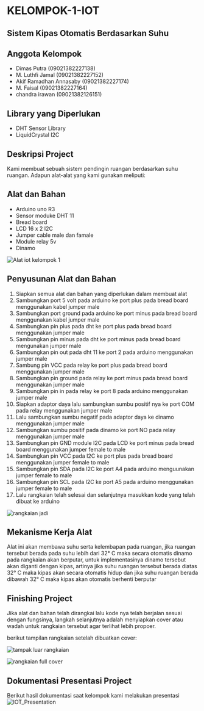 # KELOMPOK-1-IOT
## Sistem Kipas Otomatis Berdasarkan Suhu

## Anggota Kelompok
- Dimas Putra (09021382227138)
- M. Luthfi Jamal (09021382227152)
- Akif Ramadhan Annasaby (09021382227174)
- M. Faisal (09021382227164)
- ⁠chandra irawan (09021382126151)

## Library yang Diperlukan
 - DHT Sensor Library
 - LiquidCrystal I2C

## Deskripsi Project
Kami membuat sebuah sistem pendingin ruangan berdasarkan suhu ruangan. Adapun alat-alat yang kami gunakan meliputi:

## Alat dan Bahan
- Arduino uno R3
- Sensor moduke DHT 11
- Bread board
- LCD 16 x 2 I2C
- Jumper cable male dan famale
-  Module relay 5v
-  Dinamo

![Alat iot kelompok 1](https://github.com/MFaisal8904/KELOMPOK-1-IOT/assets/119216584/615efeaa-c09b-4719-a6a6-f087b6de968d)


## Penyusunan Alat dan Bahan
1.  Siapkan semua alat dan bahan yang diperlukan dalam membuat alat
2.  Sambungkan port 5 volt pada arduino ke port plus pada bread board menggunakan kabel jumper male
3.  Sambungkan port ground pada arduino ke port minus pada bread board menggunakan kabel jumper male
4.  Sambungkan pin plus pada dht ke port plus pada bread board menggunakan jumper male
5.  Sambungkan pin minus pada dht ke port minus pada bread board mengunakan jumper male
6.  Sambungkan pin out pada dht 11 ke port 2 pada arduino menggunakan jumper male
7.  Sambung pin VCC pada relay ke port plus pada bread board menggunakan jumper male
8.  Sambungkan pin ground pada relay ke port minus pada bread board menggunakan jumper male
9.  Sambungkan pin in pada relay ke port 8 pada arduino menggunakan jumper male
10. Siapkan adaptor daya lalu sambungkan sumbu positif nya ke port COM pada relay menggunakan jumper male
11. Lalu sambungkan sumbu negatif pada adaptor daya ke dinamo menggunakan jumper male
12. Sambungkan sumbu positif pada dinamo ke port NO pada relay menggunakan jumper male
13. Sambungkan pin GND module I2C pada LCD ke port minus pada bread board menggunakan jumper female to male
14. Sambungkan pin VCC pada I2C ke port plus pada bread board menggunakan jumper female to male
15. Sambungkan pin SDA pada I2C ke port A4 pada arduino menguunakan jumper female to male
16. Sambungkan pin SCL pada I2C ke port A5 pada arduino menggunakan jumper female to male
17. Lalu rangkaian telah selesai dan selanjutnya masukkan kode yang telah dibuat ke arduino

![rangkaian jadi](https://github.com/MFaisal8904/KELOMPOK-1-IOT/assets/119216584/c2f84a9b-946f-48ae-9b0b-16d210e6ef7f)


## Mekanisme Kerja Alat
Alat ini akan membawa suhu serta kelembapan pada ruangan, jika ruangan tersebut berada pada suhu lebih dari 32° C maka secara otomatis dinamo pada rangkaian akan berputar, untuk implementasinya dinamo tersebut akan diganti dengan kipas, artinya jika suhu ruangan tersebut berada diatas 32° C maka kipas akan secara otomatis hidup dan jika suhu ruangan berada dibawah 32° C maka kipas akan otomatis berhenti berputar

## Finishing Project
Jika alat dan bahan telah dirangkai lalu kode nya telah berjalan sesuai dengan fungsinya, langkah selanjutnya adalah menyiapkan cover atau wadah untuk rangkaian tersebut agar terlihat lebih propoer.

berikut tampilan rangkaian setelah dibuatkan cover:

![tampak luar rangkaian](https://github.com/MFaisal8904/KELOMPOK-1-IOT/assets/119216584/920186a1-ac54-4246-b086-9f2fbaabc941)

![rangkaian full cover](https://github.com/MFaisal8904/KELOMPOK-1-IOT/assets/119216584/804261a1-24c6-4a1d-8bbe-acddda8da511)

## Dokumentasi Presentasi Project
Berikut hasil dokumentasi saat kelompok kami melakukan presentasi 
![IOT_Presentation](https://github.com/MFaisal8904/KELOMPOK-1-IOT/assets/119216584/9843d555-4237-4632-9eea-3ffccbd1893c)




